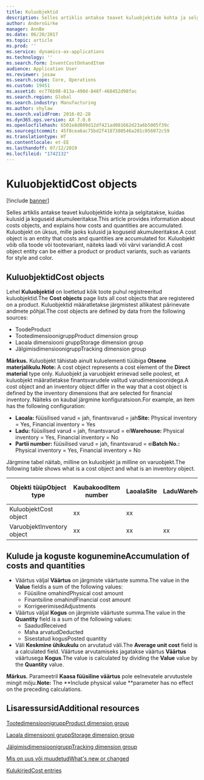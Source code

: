 ```yaml
---
title: Kuluobjektid
description: Selles artiklis antakse teavet kuluobjektide kohta ja selgitatakse, kuidas kulusid ja koguseid akumuleeritakse. Kuluobjekt on üksus, mille jaoks kulusid ja koguseid akumuleeritakse. Kuluobjekt võib olla toode või tootevariant, näiteks laadi või värvi variandid.
author: AndersGirke
manager: AnnBe
ms.date: 06/20/2017
ms.topic: article
ms.prod: ''
ms.service: dynamics-ax-applications
ms.technology: ''
ms.search.form: InventCostOnhandItem
audience: Application User
ms.reviewer: josaw
ms.search.scope: Core, Operations
ms.custom: 19451
ms.assetid: ec776b98-813a-490d-848f-468452d98fac
ms.search.region: Global
ms.search.industry: Manufacturing
ms.author: shylaw
ms.search.validFrom: 2016-02-28
ms.dyn365.ops.version: AX 7.0.0
ms.openlocfilehash: 6501e8d809d12df421ad081662d23a6b5005f39c
ms.sourcegitcommit: 45f8cea6ac75bd2f4187380546a201c056072c59
ms.translationtype: HT
ms.contentlocale: et-EE
ms.lasthandoff: 07/12/2019
ms.locfileid: "1742132"
---
```

# <a name="cost-objects"></a><span data-ttu-id="17cec-105">Kuluobjektid</span><span class="sxs-lookup"><span data-stu-id="17cec-105">Cost objects</span></span>

[!include [banner](../includes/banner.md)]

<span data-ttu-id="17cec-106">Selles artiklis antakse teavet kuluobjektide kohta ja selgitatakse, kuidas kulusid ja koguseid akumuleeritakse.</span><span class="sxs-lookup"><span data-stu-id="17cec-106">This article provides information about costs objects, and explains how costs and quantities are accumulated.</span></span> <span data-ttu-id="17cec-107">Kuluobjekt on üksus, mille jaoks kulusid ja koguseid akumuleeritakse.</span><span class="sxs-lookup"><span data-stu-id="17cec-107">A cost object is an entity that costs and quantities are accumulated for.</span></span> <span data-ttu-id="17cec-108">Kuluobjekt võib olla toode või tootevariant, näiteks laadi või värvi variandid.</span><span class="sxs-lookup"><span data-stu-id="17cec-108">A cost object entity can be either a product or product variants, such as variants for style and color.</span></span>  

## <a name="cost-objects"></a><span data-ttu-id="17cec-109">Kuluobjektid</span><span class="sxs-lookup"><span data-stu-id="17cec-109">Cost objects</span></span>

<span data-ttu-id="17cec-110">Lehel **Kuluobjektid** on loetletud kõik toote puhul registreeritud kuluobjektid.</span><span class="sxs-lookup"><span data-stu-id="17cec-110">The **Cost objects** page lists all cost objects that are registered on a product.</span></span> <span data-ttu-id="17cec-111">Kuluobjektid määratletakse järgmistest allikatest pärinevate andmete põhjal.</span><span class="sxs-lookup"><span data-stu-id="17cec-111">The cost objects are defined by data from the following sources:</span></span>

-   <span data-ttu-id="17cec-112">Toode</span><span class="sxs-lookup"><span data-stu-id="17cec-112">Product</span></span>
-   <span data-ttu-id="17cec-113">Tootedimensioonigrupp</span><span class="sxs-lookup"><span data-stu-id="17cec-113">Product dimension group</span></span>
-   <span data-ttu-id="17cec-114">Laoala dimensiooni grupp</span><span class="sxs-lookup"><span data-stu-id="17cec-114">Storage dimension group</span></span>
-   <span data-ttu-id="17cec-115">Jälgimisdimensioonigrupp</span><span class="sxs-lookup"><span data-stu-id="17cec-115">Tracking dimension group</span></span>

<span data-ttu-id="17cec-116">**Märkus.** Kuluobjekt tähistab ainult kuluelementi tüübiga **Otsene materjalikulu**.</span><span class="sxs-lookup"><span data-stu-id="17cec-116">**Note:** A cost object represents a cost element of the **Direct material** type only.</span></span> <span data-ttu-id="17cec-117">Kuluobjekt ja varuobjekt erinevad selle poolest, et kuluobjekt määratletakse finantsvarudele valitud varudimensioonidega.</span><span class="sxs-lookup"><span data-stu-id="17cec-117">A cost object and an inventory object differ in the way that a cost object is defined by the inventory dimensions that are selected for financial inventory.</span></span> <span data-ttu-id="17cec-118">Näiteks on kaubal järgmine konfiguratsioon.</span><span class="sxs-lookup"><span data-stu-id="17cec-118">For example, an item has the following configuration:</span></span>

-   <span data-ttu-id="17cec-119">**Laoala:** füüsilised varud = jah, finantsvarud = jah</span><span class="sxs-lookup"><span data-stu-id="17cec-119">**Site:** Physical inventory = Yes, Financial inventory = Yes</span></span>
-   <span data-ttu-id="17cec-120">**Ladu:** füüsilised varud = jah, finantsvarud = ei</span><span class="sxs-lookup"><span data-stu-id="17cec-120">**Warehouse:** Physical inventory = Yes, Financial inventory = No</span></span>
-   <span data-ttu-id="17cec-121">**Partii number:** füüsilised varud = jah, finantsvarud = ei</span><span class="sxs-lookup"><span data-stu-id="17cec-121">**Batch No.:** Physical inventory = Yes, Financial inventory = No</span></span>

<span data-ttu-id="17cec-122">Järgmine tabel näitab, milline on kuluobjekt ja milline on varuobjekt.</span><span class="sxs-lookup"><span data-stu-id="17cec-122">The following table shows what is a cost object and what is an inventory object.</span></span>

| <span data-ttu-id="17cec-123">Objekti tüüp</span><span class="sxs-lookup"><span data-stu-id="17cec-123">Object type</span></span>      | <span data-ttu-id="17cec-124">Kaubakood</span><span class="sxs-lookup"><span data-stu-id="17cec-124">Item number</span></span> | <span data-ttu-id="17cec-125">Laoala</span><span class="sxs-lookup"><span data-stu-id="17cec-125">Site</span></span> | <span data-ttu-id="17cec-126">Ladu</span><span class="sxs-lookup"><span data-stu-id="17cec-126">Warehouse</span></span> | <span data-ttu-id="17cec-127">Partii nr</span><span class="sxs-lookup"><span data-stu-id="17cec-127">Batch No.</span></span> |
|------------------|-------------|------|-----------|-----------|
| <span data-ttu-id="17cec-128">Kuluobjekt</span><span class="sxs-lookup"><span data-stu-id="17cec-128">Cost object</span></span>      | <span data-ttu-id="17cec-129">x</span><span class="sxs-lookup"><span data-stu-id="17cec-129">x</span></span>           | <span data-ttu-id="17cec-130">x</span><span class="sxs-lookup"><span data-stu-id="17cec-130">x</span></span>    |           |           |
| <span data-ttu-id="17cec-131">Varuobjekt</span><span class="sxs-lookup"><span data-stu-id="17cec-131">Inventory object</span></span> | <span data-ttu-id="17cec-132">x</span><span class="sxs-lookup"><span data-stu-id="17cec-132">x</span></span>           | <span data-ttu-id="17cec-133">x</span><span class="sxs-lookup"><span data-stu-id="17cec-133">x</span></span>    |  <span data-ttu-id="17cec-134">x</span><span class="sxs-lookup"><span data-stu-id="17cec-134">x</span></span>        | <span data-ttu-id="17cec-135">x</span><span class="sxs-lookup"><span data-stu-id="17cec-135">x</span></span>         |

## <a name="accumulation-of-costs-and-quantities"></a><span data-ttu-id="17cec-136">Kulude ja koguste kogunemine</span><span class="sxs-lookup"><span data-stu-id="17cec-136">Accumulation of costs and quantities</span></span>
-   <span data-ttu-id="17cec-137">Väärtus väljal **Väärtus** on järgmiste väärtuste summa.</span><span class="sxs-lookup"><span data-stu-id="17cec-137">The value in the **Value** fieldis a sum of the following values:</span></span>
    -   <span data-ttu-id="17cec-138">Füüsiline omahind</span><span class="sxs-lookup"><span data-stu-id="17cec-138">Physical cost amount</span></span>
    -   <span data-ttu-id="17cec-139">Finantsiline omahind</span><span class="sxs-lookup"><span data-stu-id="17cec-139">Financial cost amount</span></span>
    -   <span data-ttu-id="17cec-140">Korrigeerimised</span><span class="sxs-lookup"><span data-stu-id="17cec-140">Adjustments</span></span>
-   <span data-ttu-id="17cec-141">Väärtus väljal **Kogus** on järgmiste väärtuste summa.</span><span class="sxs-lookup"><span data-stu-id="17cec-141">The value in the **Quantity** field is a sum of the following values:</span></span>
    -   <span data-ttu-id="17cec-142">Saadud</span><span class="sxs-lookup"><span data-stu-id="17cec-142">Received</span></span>
    -   <span data-ttu-id="17cec-143">Maha arvatud</span><span class="sxs-lookup"><span data-stu-id="17cec-143">Deducted</span></span>
    -   <span data-ttu-id="17cec-144">Sisestatud kogus</span><span class="sxs-lookup"><span data-stu-id="17cec-144">Posted quantity</span></span>
-   <span data-ttu-id="17cec-145">Väli **Keskmine ühikukulu** on arvutatud väli.</span><span class="sxs-lookup"><span data-stu-id="17cec-145">The **Average unit cost** field is a calculated field.</span></span> <span data-ttu-id="17cec-146">Väärtuse arvutamiseks jagatakse väärtus **Väärtus** väärtusega **Kogus**.</span><span class="sxs-lookup"><span data-stu-id="17cec-146">The value is calculated by dividing the **Value** value by the **Quantity** value.</span></span>

<span data-ttu-id="17cec-147">**Märkus.** Parameetril **Kaasa füüsiline väärtus** pole eelnevatele arvutustele mingit mõju.</span><span class="sxs-lookup"><span data-stu-id="17cec-147">**Note:** The \*\*Include physical value \*\*parameter has no effect on the preceding calculations.</span></span>

<a name="additional-resources"></a><span data-ttu-id="17cec-148">Lisaressursid</span><span class="sxs-lookup"><span data-stu-id="17cec-148">Additional resources</span></span>
--------

[<span data-ttu-id="17cec-149">Tootedimensioonigrupp</span><span class="sxs-lookup"><span data-stu-id="17cec-149">Product dimension group</span></span>](https://technet.microsoft.com/library/aa499382.aspx)

[<span data-ttu-id="17cec-150">Laoala dimensiooni grupp</span><span class="sxs-lookup"><span data-stu-id="17cec-150">Storage dimension group</span></span>](https://technet.microsoft.com/library/hh209317.aspx)

[<span data-ttu-id="17cec-151">Jälgimisdimensioonigrupp</span><span class="sxs-lookup"><span data-stu-id="17cec-151">Tracking dimension group</span></span>](https://technet.microsoft.com/library/hh209465.aspx)

[<span data-ttu-id="17cec-152">Mis on uus või muudetud</span><span class="sxs-lookup"><span data-stu-id="17cec-152">What's new or changed</span></span>](../../fin-and-ops/get-started/whats-new-changed.md)

[<span data-ttu-id="17cec-153">Kulukirjed</span><span class="sxs-lookup"><span data-stu-id="17cec-153">Cost entries</span></span>](cost-entries.md)




